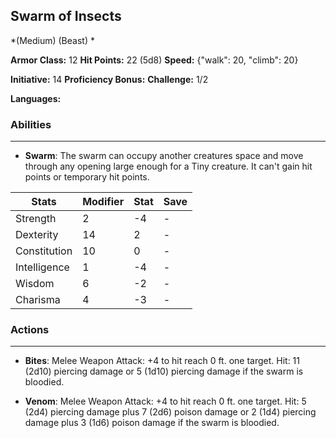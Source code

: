 ## Swarm of Insects
*(Medium) (Beast) *

**Armor Class:** 12
**Hit Points:** 22 (5d8)
**Speed:** {"walk": 20, "climb": 20}

**Initiative:** 14
**Proficiency Bonus:**
**Challenge:** 1/2

**Languages:** 

### Abilities
 --- 
- **Swarm**: The swarm can occupy another creatures space and move through any opening large enough for a Tiny creature. It can't gain hit points or temporary hit points.



| Stats | Modifier | Stat | Save
| ---- | ---- | ---- | ---- |
| Strength | 2 | -4 | - |
| Dexterity | 14 | 2 | - |
| Constitution | 10 | 0 | - |
| Intelligence | 1 | -4 | - |
| Wisdom | 6 | -2 | - |
| Charisma | 4 | -3 | - |

### Actions
 --- 
- **Bites**: Melee Weapon Attack: +4 to hit  reach 0 ft.  one target. Hit: 11 (2d10) piercing damage  or 5 (1d10) piercing damage if the swarm is bloodied.

- **Venom**: Melee Weapon Attack: +4 to hit  reach 0 ft.  one target. Hit: 5 (2d4) piercing damage plus 7 (2d6) poison damage  or 2 (1d4) piercing damage plus 3 (1d6) poison damage if the swarm is bloodied.

